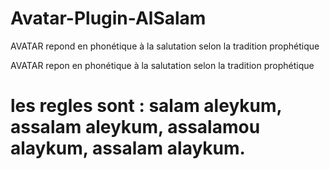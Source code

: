 # Avatar-Plugin-AlSalam
AVATAR repond en phonétique à la salutation selon la tradition prophétique

AVATAR repon en phonétique à la salutation selon la tradition prophétique

# les regles sont : salam aleykum, assalam aleykum, assalamou alaykum, assalam alaykum.
